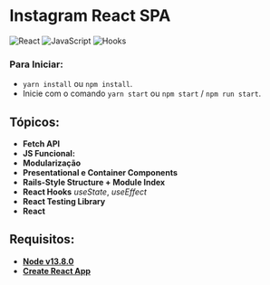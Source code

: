 # Instagram React SPA

![React](https://img.shields.io/badge/-React-blue) ![JavaScript](https://img.shields.io/badge/-JavaScript-yellow) ![Hooks](https://img.shields.io/badge/-Hooks-violet)

### Para Iniciar:

- `yarn install` ou `npm install`.
- Inicie com o comando `yarn start` ou `npm start` / `npm run start`.

## Tópicos:

- **Fetch API**
- **JS Funcional:**
- **Modularização**
- **Presentational e Container Components**
- **Rails-Style Structure + Module Index**
- **React Hooks** _useState_, _useEffect_
- **React Testing Library**
- **React**

## Requisitos:

- **[Node v13.8.0](https://nodejs.org/en/)**
- **[Create React App](https://github.com/facebook/create-react-app)**
